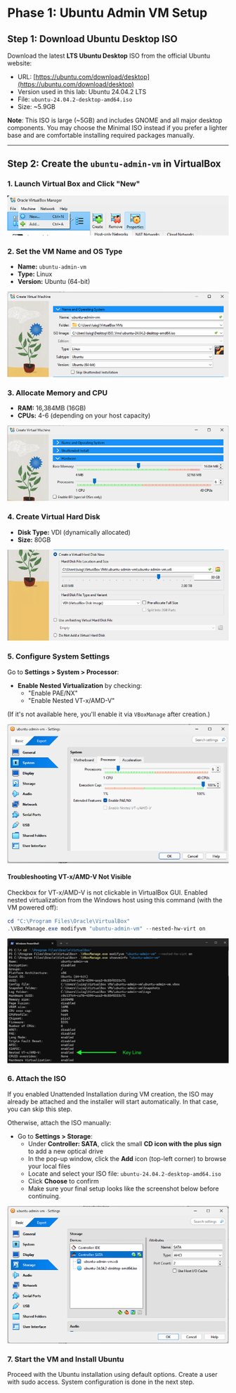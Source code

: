 # Phase 1: Ubuntu Admin VM Setup

## Step 1: Download Ubuntu Desktop ISO

Download the latest **LTS Ubuntu Desktop** ISO from the official Ubuntu website:

- URL: [https://ubuntu.com/download/desktop](https://ubuntu.com/download/desktop) 
- Version used in this lab: Ubuntu 24.04.2 LTS
- File: `ubuntu-24.04.2-desktop-amd64.iso`
- Size: ~5.9GB

**Note**: This ISO is large (~5GB) and includes GNOME and all major desktop components. You may choose the Minimal ISO instead if you prefer a lighter base and are comfortable installing required packages manually.

---

## Step 2: Create the `ubuntu-admin-vm` in VirtualBox

### 1. Launch Virtual Box and Click "New"

![Screenshot 1: Virtual Box - New VM](../screenshots/01-vbox-new.png)

### 2. Set the VM Name and OS Type

- **Name:** `ubuntu-admin-vm`
- **Type:** Linux
- **Version:** Ubuntu (64-bit)

![Screenshot 2: VM Name and Type](../screenshots/02-vbox-name-type.png)

### 3. Allocate Memory and CPU

- **RAM:** 16,384MB (16GB)
- **CPUs:** 4-6 (depending on your host capacity)

![Screenshot 3: Memory Settings](../screenshots/03-vbox-memory.png)

### 4. Create Virtual Hard Disk

- **Disk Type:** VDI (dynamically allocated)
- **Size:** 80GB

![Screenshot 4: Disk Creation](../screenshots/04-vbox-disk.png)

### 5. Configure System Settings

Go to **Settings > System > Processor**:
- **Enable Nested Virtualization** by checking:
    - "Enable PAE/NX"
    - "Enable Nested VT-x/AMD-V"

(If it's not available here, you'll enable it via `VBoxManage` after creation.)

![Screenshot 5: Enable Nested Virtualization](../screenshots/05-vbox-cpu-nested.png)

 #### Troubleshooting VT-x/AMD-V Not Visible

 Checkbox for VT-x/AMD-V is not clickable in VirtualBox GUI. Enabled nested virtualization from the Windows host using this command (with the VM powered off):

 ```powershell
cd "C:\Program Files\Oracle\VirtualBox"
.\VBoxManage.exe modifyvm "ubuntu-admin-vm" --nested-hw-virt on
```
![Screenshot 5a: Nested Virtualization CLI troubleshoot](../screenshots/05a-vbox-cpu-nested-cli-troubleshoot.png)

### 6. Attach the ISO

If you enabled Unattended Installation during VM creation, the ISO may already be attached and the installer will start automatically. In that case, you can skip this step.

Otherwise, attach the ISO manually:

- Go to **Settings > Storage**:
    - Under **Controller: SATA**, click the small **CD icon with the plus sign** to add a new optical drive
    - In the pop-up window, click the **Add** icon (top-left corner) to browse your local files
    - Locate and select your ISO file: `ubuntu-24.04.2-desktop-amd64.iso`
    - Click **Choose** to confirm
    - Make sure your final setup looks like the screenshot below before continuing.

![Screenshot 6: Attach ISO](../screenshots/06-vbox-iso.png)

### 7. Start the VM and Install Ubuntu

Proceed with the Ubuntu installation using default options. Create a user with sudo access. System configuration is done in the next step.
